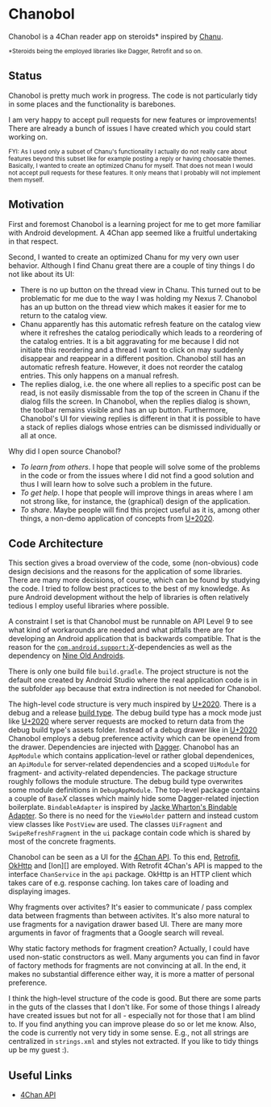 Chanobol
========

  [Chanu]: https://github.com/grzegorznittner/chanu
  [U+2020]: https://github.com/JakeWharton/u2020
  [API]: https://github.com/4chan/4chan-API
  [Build Types]: http://tools.android.com/tech-docs/new-build-system/user-guide#TOC-Build-Types
  [Nine Old Androids]: http://nineoldandroids.com/
  [Dagger]: http://square.github.io/dagger/
  [Bindable Adapter]: https://twitter.com/jakewharton/status/325368867109076993
  [Retrofit]: http://square.github.io/retrofit/
  [OkHttp]: http://square.github.io/okhttp/
  [Picasso]: https://github.com/square/picasso
  [Support]: http://developer.android.com/tools/support-library/index.html

Chanobol is a 4Chan reader app on steroids\* inspired by [Chanu][].

<sup>\*Steroids being the employed libraries like Dagger, Retrofit and so on.</sup>


Status
------

Chanobol is pretty much work in progress. The code is not particularly tidy in
some places and the functionality is barebones.

I am very happy to accept pull requests for new features or improvements! There
are already a bunch of issues I have created which you could start working on.

<sub>FYI: As I used only a subset of Chanu's functionality I actually do not
really care about features beyond this subset like for example posting a reply
or having choosable themes. Basically, I wanted to create an optimized Chanu for
myself. That does not mean I would not accept pull requests for these features.
It only means that I probably will not implement them myself.</sub>


Motivation
----------

First and foremost Chanobol is a learning project for me to get more
familiar with Android development. A 4Chan app seemed like a fruitful
undertaking in that respect.

Second, I wanted to create an optimized Chanu for my very own user behavior.
Although I find Chanu great there are a couple of tiny things I do not like
about its UI:

* There is no up button on the thread view in Chanu. This turned out
  to be problematic for me due to the way I was holding my Nexus 7.
  Chanobol has an up button on the thread view which makes it easier
  for me to return to the catalog view.
* Chanu apparently has this automatic refresh feature on the catalog
  view where it refreshes the catalog periodically which leads to
  a reordering of the catalog entries. It is a bit aggravating for me
  because I did not initiate this reordering and a thread I want to
  click on may suddenly disappear and reappear in a different position.
  Chanobol still has an automatic refresh feature. However, it does not
  reorder the catalog entries. This only happens on a manual refresh.
* The replies dialog, i.e. the one where all replies to a specific post
  can be read, is not easily dismissable from the top of the screen in Chanu if
  the dialog fills the screen. In Chanobol, when the replies dialog is shown,
  the toolbar remains visible and has an up button. Furthermore, Chanobol's UI
  for viewing replies is different in that it is possible to have a stack of
  replies dialogs whose entries can be dismissed individually or all at once.

Why did I open source Chanobol?

* *To learn from others*. I hope that people will solve some
  of the problems in the code or from the issues where I did not find a good solution
  and thus I will learn how to solve such a problem in the future.
* *To get help*. I hope that people will improve things in areas
  where I am not strong like, for instance, the (graphical) design of the
  application.
* *To share*. Maybe people will find this project useful as it
  is, among other things, a non-demo application of concepts from [U+2020][].


Code Architecture
-----------------

This section gives a broad overview of the code, some (non-obvious) code design
decisions and the reasons for the application of some libraries. There are many
more decisions, of course, which can be found by studying the code. I tried to
follow best practices to the best of my knowledge. As pure Android development
without the help of libraries is often relatively tedious I employ useful
libraries where possible.

A constraint I set is that Chanobol must be runnable on API Level 9 to see what
kind of workarounds are needed and what pitfalls there are for developing an
Android application that is backwards compatible. That is the reason for the
[`com.android.support:`*X*][Support]-dependencies as well as the dependency on
[Nine Old Androids][].

There is only one build file `build.gradle`. The project structure is not the
default one created by Android Studio where the real application code is in the
subfolder `app` because that extra indirection is not needed for Chanobol.

The high-level code structure is very much inspired by [U+2020][]. There is a
debug and a release [build type][Build Types]. The debug build type has a mock
mode just like [U+2020][] where server requests are mocked to return data from
the debug build type's assets folder. Instead of a debug drawer like in [U+2020][]
Chanobol employs a debug preference activity which can be openend from the drawer.
Dependencies are injected with [Dagger][]. Chanobol has an `AppModule` which contains
application-level or rather global dependenices, an `ApiModule` for server-related
dependencies and a scoped `UiModule` for fragment- and activity-related
dependencies. The package structure roughly follows the module structure. The debug
build type overwrites some module definitions in `DebugAppModule`. The top-level
package contains a couple of `Base`*X* classes which mainly hide some Dagger-related
injection boilerplate. `BindableAdapter` is inspired by [Jacke Wharton's
Bindable Adapter][Bindable Adapter]. So there is no need for the `ViewHolder`
pattern and instead custom view classes like `PostView` are used. The classes
`UiFragment` and `SwipeRefreshFragment` in the `ui` package contain code which
is shared by most of the concrete fragments.

Chanobol can be seen as a UI for the [4Chan API][API]. To this end, [Retrofit][],
[OkHttp][] and [Ion][] are employed. With Retrofit 4Chan's API is mapped to
the interface `ChanService` in the `api` package. OkHttp is an HTTP client which
takes care of e.g. response caching. Ion takes care of loading and
displaying images.

Why fragments over activites? It's easier to communicate / pass complex data
between fragments than between activites. It's also more natural to use fragments
for a navigation drawer based UI. There are many more arguments in favor
of fragments that a Google search will reveal.

Why static factory methods for fragment creation? Actually, I could have used
non-static constructors as well. Many arguments you can find in favor of factory
methods for fragments are not convincing at all. In the end, it makes no
substantial difference either way, it is more a matter of personal preference.

I think the high-level structure of the code is good. But there are some parts
in the guts of the classes that I don't like. For some of those things I already
have created issues but not for all - especially not for those that I am blind
to. If you find anything you can improve please do so or let me know. Also, the
code is currently not very tidy in some sense. E.g., not all strings are
centralized in `strings.xml` and styles not extracted. If you like to tidy
things up be my guest :).


Useful Links
------------

* [4Chan API][API]
